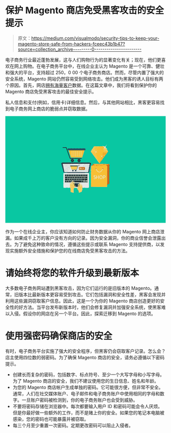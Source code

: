 # 保护 Magento 商店免受黑客攻击的安全提示

> 原文：<https://medium.com/visualmodo/security-tips-to-keep-your-magento-store-safe-from-hackers-fceec43b1b47?source=collection_archive---------0----------------------->

电子商务行业最近蓬勃发展，这与人们购物行为的显著变化有关；现在，他们更喜欢在网上购物。在电子商务平台中，在线企业主认为 Magento 是一个可靠、健壮和强大的平台，支持超过 250，0 00 个电子商务商店。然而，尽管内置了强大的安全系统，Magento 网站仍然容易受到网络攻击。他们成为黑客的诱人目标有两个原因。首先，网店[拥有海量客户](https://visualmodo.com/how-to-drive-more-traffic-to-and-make-more-money-with-your-magento-store/)数据。在这篇文章中，我们将看到保护你的 Magento 商店免受黑客攻击的最佳安全提示。

私人信息和支付(例如，信用卡)详细信息。然后，与其他网站相比，黑客更容易找到电子商务网上商店的脆弱点并窃取数据。

![](img/0e5cb85d4a8cd09063b2f55e3e80f94e.png)

作为一个在线企业主，你应该知道如何防止财务数据从你的 Magento 网上商店泄漏。如果成千上万的客户没有方向的记录。因为安全漏洞，你的商业信誉会泄露出去。为了避免这种致命的情况，遵循这些提示或联系 Magento 支持提供商，以发现实施额外安全措施和保护您的在线商店免受黑客攻击的方法。

# 请始终将您的软件升级到最新版本

大多数电子商务网站遭到黑客攻击，因为它们运行的是旧版本的 Magento。通常，旧版本比最新版本更容易受到攻击。它们包括漏洞和安全性差，黑客会发现并利用这些漏洞窃取客户信息。因此，这是一个为你的 Magento 商店创造更好的安全性的好方法。当平台发布新版本时，他们会修复漏洞并加强安全系统，使黑客难以入侵。假设你的网店在另一个平台。因此，探索迁移到 Magento 的选项。

# 使用强密码确保商店的安全

有时，电子商务平台实施了强大的安全程序，但黑客仍会窃取客户记录。怎么会？店主使用四位数的弱密码。为了确保 Magento 商店的安全，请务必遵循以下密码提示。

*   创建长而复杂的密码，包括数字、标点符号、至少一个大写字母和小写字母。为了 Magento 商店的安全，我们不建议使用您的生日信息、姓名和年龄。
*   为您的 Magento 商店帐户生成单独的密码。它可能很方便，但非常不安全。通常，人们在社交媒体账户、电子邮件和电子商务账户中使用相同的字母和数字。一旦账户密码被检测到，你的电子商务账户也会受到威胁。
*   不要将密码存储在浏览器中。每次都要输入用户 ID 和密码可能会令人厌烦。但是你最好做一些额外的工作，而不是赌上你的安全。如果您的笔记本电脑被感染，您的密码也可能暴露并被窃取。
*   每三个月至少重置一次密码。定期更改密码可以阻止入侵者。